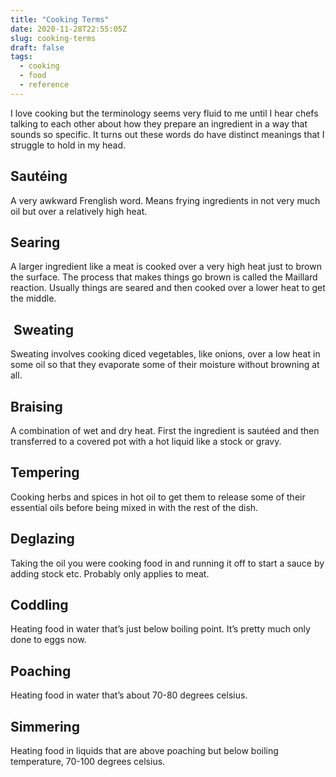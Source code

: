 ```yaml
---
title: "Cooking Terms"
date: 2020-11-28T22:55:05Z
slug: cooking-terms
draft: false
tags:
  - cooking
  - food
  - reference
---
```


I love cooking but the terminology seems very fluid to me until I hear chefs talking to each other about how they prepare an ingredient in a way that sounds so specific. It turns out these words do have distinct meanings that I struggle to hold in my head.

## Sautéing
A very awkward Frenglish word. Means frying ingredients in not very much oil but over a relatively high heat.

## Searing
A larger ingredient like a meat is cooked over a very high heat just to brown the surface. The process that makes things go brown is called the Maillard reaction. Usually things are seared and then cooked over a lower heat to get the middle.

##  Sweating
Sweating involves cooking diced vegetables, like onions, over a low heat in some oil so that they evaporate some of their moisture without browning at all.

## Braising
A combination of wet and dry heat. First the ingredient is sautéed and then transferred to a covered pot with a hot liquid like a stock or gravy.

## Tempering
Cooking herbs and spices in hot oil to get them to release some of their essential oils before being mixed in with the rest of the dish.

## Deglazing
Taking the oil you were cooking food in and running it off to start a sauce by adding stock etc. Probably only applies to meat.

## Coddling
Heating food in water that’s just below boiling point. It’s pretty much only done to eggs now.

## Poaching
Heating food in water that’s about 70-80 degrees celsius.

## Simmering
Heating food in liquids that are above poaching but below boiling temperature, 70-100 degrees celsius.

